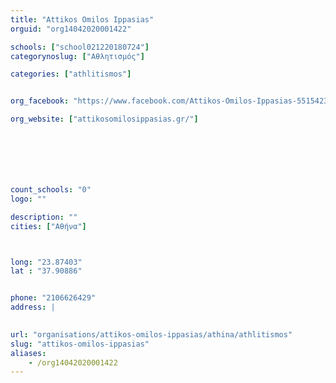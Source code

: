 ```yaml
---
title: "Attikos Omilos Ippasias"
orguid: "org14042020001422"

schools: ["school021220180724"]
categorynoslug: ["Αθλητισμός"]

categories: ["athlitismos"]


org_facebook: "https://www.facebook.com/Attikos-Omilos-Ippasias-551542301540638/"

org_website: ["attikosomilosippasias.gr/"]







count_schools: "0"
logo: ""

description: ""
cities: ["Αθήνα"]



long: "23.87403"
lat : "37.90886"


phone: "2106626429"
address: |
    

url: "organisations/attikos-omilos-ippasias/athina/athlitismos"
slug: "attikos-omilos-ippasias"
aliases:
    - /org14042020001422
---
```



